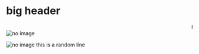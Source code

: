 <h1> big header  </h1>

<body>
  <marquee> hellwo </marquee>
  <br>
  <img src="https://www.google.com/search?q=github+logo&client=ubuntu&channel=fs&tbm=isch&source=iu&ictx=1&vet=1&fir=Kq4l3mSBVj08zM%252CH8p6HHzcTglWAM%252C_%253BLp2OqU7fPdjSMM%252CkHlC0fHCgyWhTM%252C_%253B8AE_J5pAtu3iiM%252CTXCcjLeV5gKBaM%252C_%253BG9U2Dai9GVGdNM%252CJY-eVDG-JQ2uaM%252C_%253BF4N7nNsmAvS0zM%252CTXCcjLeV5gKBaM%252C_%253BfLKD7QptF_vjyM%252CH8p6HHzcTglWAM%252C_%253BkA2-FqAeptEp1M%252CaZMTzBMUx1GvGM%252C_%253BOULuOTpOiJFkpM%252C3zSWhatB15Q0ZM%252C_%253BZs51aR2puky1QM%252C2RrOa4w_PYanyM%252C_%253BuNiYLmnMJypvEM%252CuxEPehlkPHmQdM%252C_%253B_OjrNiGLxhfxQM%252C6c2yz7gdNvDU7M%252C_%253BIeefiN93NoNWmM%252CzAWdjHONKkQJQM%252C_%253BdO1l3HgJbssG8M%252CgwkaSaXL7ezQZM%252C_%253BDGVHjhSEPkJgLM%252Ct7BPFRnhuadZ4M%252C_&usg=AI4_-kThsk5jDe2x7EZN0Hro-B26UNE-rw&sa=X&ved=2ahUKEwjuu6G1xvf3AhWmS2wGHX0NCzMQ9QF6BAgJEAE#imgrc=8AE_J5pAtu3iiM" alt="no image">

  ![no image](https://www.google.com/url?sa=i&url=https%3A%2F%2Fwww.pngwing.com%2Fen%2Fsearch%3Fq%3Dgithub%2BLogo&psig=AOvVaw0hj6jBqrCungCbmCjvktd6&ust=1653461704261000&source=images&cd=vfe&ved=0CAkQjRxqFwoTCLiylP7G9_cCFQAAAAAdAAAAABAD)
<p1>this is a random line </p1>

</body>
